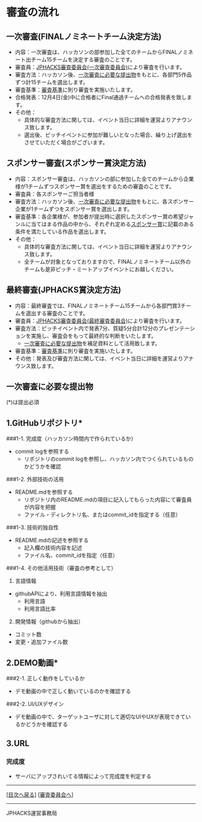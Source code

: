 # 審査の流れ
## 一次審査(FINALノミネートチーム決定方法)
* 内容：一次審査は、ハッカソンの部参加した全てのチームからFINALノミネート出チーム15チームを決定する審査のことです。
* 審査員：[JPHACKS審査委員会(一次審査委員会)](judges.md)により審査を行います。
* 審査方法：ハッカソン後、[一次審査に必要な提出物](#section1)をもとに、各部門5作品ずつ計15チームを選出します。
* 審査基準：[審査基準](criteria.md)に則り審査を実施いたします。
* 合格発表：12月4日(金)中に合格者にFinal通過チームへの合格発表を致します。
* その他：
  * 具体的な審査方法に関しては、イベント当日に詳細を運営よりアナウンス致します。
  * 選出後、ピッチイベントに参加が難しいとなった場合、繰り上げ選出をさせていただく場合がございます。

## スポンサー審査(スポンサー賞決定方法)
* 内容：スポンサー審査は、ハッカソンの部に参加した全てのチームから企業様が1チームずつスポンサー賞を選出をするための審査のことです。
* 審査員：各スポンサーご担当者様
* 審査方法：ハッカソン後、[一次審査に必要な提出物](#section1)をもとに、各スポンサー企業が1チームずつをスポンサー賞を選出します。
* 審査基準：各企業様が、参加者が提出時に選択したスポンサー賞の希望ジャンルに当てはまる作品の中から、それぞれ定める[スポンサー賞](sponsor-prize.md)に記載のある条件を満たしている作品を選出します。
* その他：
  * 具体的な審査方法に関しては、イベント当日に詳細を運営よりアナウンス致します。
  * 全チームが対象となっておりますので、FINALノミネートチーム以外のチームも是非ピッチ・ミートアップイベントにお越しください。

## 最終審査(JPHACKS賞決定方法)
* 内容：最終審査では、FINALノミネートチーム15チームから各部門賞3チームを選出する審査のことです。
* 審査員：[JPHACKS審査委員会(最終審査委員会)](judges.md)により審査を行います。
* 審査方法：ピッチイベント内で発表7分、質疑5分合計12分のプレゼンテーションを実施し、審査会をもって最終的な判断をいたします。
  * [一次審査に必要な提出物](#section1)を補足資料として活用致します。
* 審査基準：[審査基準](criteria.md)に則り審査を実施いたします。
* その他：発表及び審査方法に関しては、イベント当日に詳細を運営よりアナウンス致します。

## <a name="section1">一次審査に必要な提出物
(*)は提出必須
## 1.GitHubリポジトリ*
###1-1. 完成度（ハッカソン時間内で作られているか）
- commit logを参照する
  - リポジトリのcommit logを参照し、ハッカソン内でつくられているものかどうかを確認

###1-2. 外部技術の活用
- README.mdを参照する
  - リポジトリ内のREADME.mdの項目に記入してもらった内容にて審査員が内容を把握
  - ファイル・ディレクトリ名、またはcommit_idを指定する（任意）

###1-3. 技術的独自性
- README.mdの記述を参照する
  - 記入欄の技術内容を記述
  - ファイル名、commit_idを指定（任意）

###1-4. その他活用技術（審査の参考として）
1. 言語情報
  - githubAPIにより、利用言語情報を抽出
    - 利用言語
    - 利用言語比率
2. 開発情報（githubから抽出）
  - コミット数
  - 変更・追加ファイル数

## 2.DEMO動画*
###2-1. 正しく動作をしているか
- デモ動画の中で正しく動いているのかを確認する

###2-2. UI/UXデザイン
- デモ動画の中で、ターゲットユーザに対して適切なUIやUXが表現できているかどうかを確認する

## 3.URL
### 完成度
- サーバにアップされいてる情報によって完成度を判定する

--------------
[[目次へ戻る](../README.md)] [[審査委員会へ](judges.md)]

----
JPHACKS運営事務局
